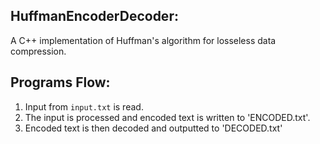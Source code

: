 ## HuffmanEncoderDecoder:
A C++ implementation of Huffman's algorithm for losseless data compression.

## Programs Flow:
1. Input from `input.txt` is read.
2. The input is processed and encoded text is written to 'ENCODED.txt'.
3. Encoded text is then decoded and outputted to 'DECODED.txt'
